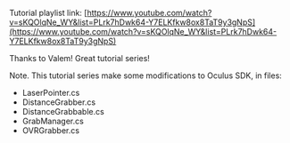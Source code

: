 Tutorial playlist link:
[https://www.youtube.com/watch?v=sKQOlqNe_WY&list=PLrk7hDwk64-Y7ELKfkw8ox8TaT9y3gNpS](https://www.youtube.com/watch?v=sKQOlqNe_WY&list=PLrk7hDwk64-Y7ELKfkw8ox8TaT9y3gNpS)

Thanks to Valem! Great tutorial series!

Note. This tutorial series make some modifications to Oculus SDK, in files:
- LaserPointer.cs
- DistanceGrabber.cs
- DistanceGrabbable.cs
- GrabManager.cs
- OVRGrabber.cs